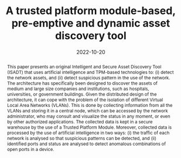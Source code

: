 ---
title: "A trusted platform module-based, pre-emptive and dynamic asset discovery tool"
abstract: "This paper presents an original Intelligent and Secure Asset Discovery Tool (ISADT) that uses artificial intelligence and TPM-based technologies to: (i) detect the network assets, and (ii) detect suspicious pattern in the use of the network. The architecture has specifically been designed to discover the assets of medium and large size companies and institutions, such as hospitals, universities, or government buildings. Given the distributed design of the architecture, it can cope with the problem of the isolation of different Virtual Local Area Networks (VLANs). This is done by collecting information from all the VLANs and storing it in a central node, which can be accessed by the network administrator, who may consult and visualize the status in any moment, or even by other authorized applications. The collected data is kept in a secure warehouse by the use of a Trusted Platform Module. Moreover, collected data is processed by the use of artificial intelligence in two ways: (i) the traffic of each network is analysed so that suspicious patterns can be detected, and (ii) identified ports and status are analysed to detect anomalous combinations of open ports in a device."
collection: publications
permalink: /publication/diaz2022trusted
date: 2022-10-20
venue: 'Journal of Information Security and Applications'
paperurl: '/files/pdf/papers/diaz2022trusted.pdf'
link: 'https://doi.org/10.1016/j.jisa.2022.103350'
citation: 'Antonio Jesus Diaz-Honrubia, Alberto Blázquez Herranz, Lucía Prieto Santamaría, Ernestina Menasalvas Ruiz, Alejandro Rodríguez-González, Gustavo Gonzalez-Granadillo, Rodrigo Diaz, Emmanouil Panaousis, Christos Xenakis (2022). 
	&quot;A trusted platform module-based, pre-emptive and dynamic asset discovery tool.&quot; 
	<i>Journal of Information Security and Applications (JISA)</i>, 71, 103350.
	<span style="color:#2979ab;">(JCR 2021: 4.96, CiteScore 2021: 7.6)</span>'
---